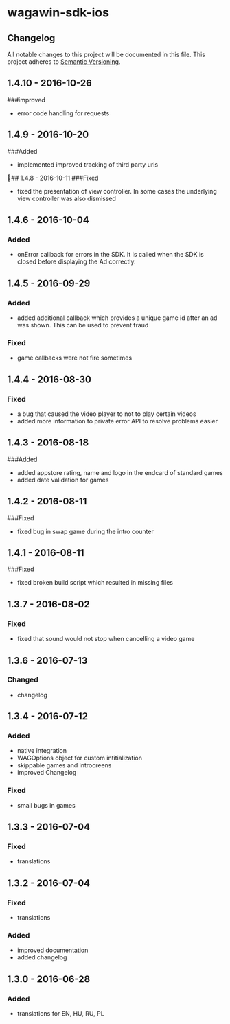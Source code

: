 # wagawin-sdk-ios

## Changelog
All notable changes to this project will be documented in this file.
This project adheres to [Semantic Versioning](http://semver.org/).

## 1.4.10 - 2016-10-26
###improved
- error code handling for requests

## 1.4.9 - 2016-10-20
###Added
- implemented improved tracking of third party urls

## 1.4.8 - 2016-10-11
###Fixed
- fixed the presentation of view controller. In some cases the underlying view controller was also dismissed

## 1.4.6 - 2016-10-04
### Added
- onError callback for errors in the SDK. It is called when the SDK is closed before displaying the Ad correctly.

## 1.4.5 - 2016-09-29
### Added
- added additional callback which provides a unique game id after an ad was shown. This can be used to prevent fraud

### Fixed
- game callbacks were not fire sometimes

## 1.4.4 - 2016-08-30
### Fixed
- a bug that caused the video player to not to play certain videos
- added more information to private error API to resolve problems easier

## 1.4.3 - 2016-08-18
###Added
- added appstore rating, name and logo in the endcard of standard games
- added date validation for games

## 1.4.2 - 2016-08-11
###Fixed
- fixed bug in swap game during the intro counter

## 1.4.1 - 2016-08-11
###Fixed
- fixed broken build script which resulted in missing files

## 1.3.7 - 2016-08-02
### Fixed
- fixed that sound would not stop when cancelling a video game

## 1.3.6 - 2016-07-13
### Changed
- changelog

## 1.3.4 - 2016-07-12
### Added
- native integration
- WAGOptions object for custom intitialization
- skippable games and introcreens
- improved Changelog

### Fixed
- small bugs in games

## 1.3.3 - 2016-07-04
### Fixed
- translations

## 1.3.2 - 2016-07-04
### Fixed
 - translations

### Added
- improved documentation
- added changelog

## 1.3.0 - 2016-06-28
### Added
- translations for EN, HU, RU, PL

